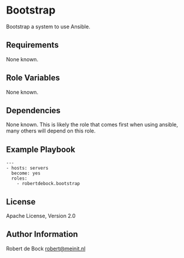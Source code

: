Bootstrap
=========

Bootstrap a system to use Ansible.

Requirements
------------

None known.

Role Variables
--------------

None known.

Dependencies
------------

None known. This is likely the role that comes first when using ansible, many others will depend on this role.

Example Playbook
----------------

```
---
- hosts: servers
  become: yes
  roles:
    - robertdebock.bootstrap
```

License
-------

Apache License, Version 2.0

Author Information
------------------

Robert de Bock <robert@meinit.nl>
